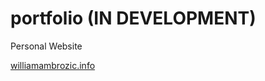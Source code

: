 # portfolio (IN DEVELOPMENT)
Personal Website

[williamambrozic.info](http://williamambrozic.info/)
